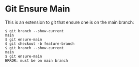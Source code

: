 # Git Ensure Main

This is an extension to git that ensure one is on the main branch:

```
$ git branch --show-current
main
$ git ensure-main
$ git checkout -b feature-branch
$ git branch --show-current
main
$ git ensure-main
ERROR: must be on main branch
```
